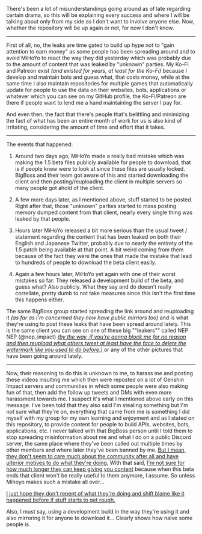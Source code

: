 There's been a lot of misunderstandings going around as of late regarding certain drama, so this will be explaining every success and where I will be talking about only from my side as I don't want to involve anyone else. Now, whether the repository will be up again or not, for now I don't know.

---

First of all, no, the leaks are time gated to build up hype not to "gain attention to earn money" as some people has been spreading around and to avoid MiHoYo to react the way they did yesterday which was probably due to the amount of content that was leaked by "unknown" parties. My Ko-Fi and Patreon exist *(and existed for years, at least for the Ko-Fi)* because I develop and maintain bots and guess what, that costs money, while at the same time I also maintain repositories for multiple games that automatically update for people to use the data on their websites, bots, applications or whatever which you can see on my GitHub profile, the Ko-Fi/Patreon are there if people want to lend me a hand maintaining the server I pay for.

And even then, the fact that there's people that's belittling and minimizing the fact of what has been an entire month of work for us is also kind of irritating, considering the amount of time and effort that it takes.

---

The events that happened:

1) Around two days ago, MiHoYo made a really bad mistake which was making the 1.5 beta files publicly available for people to download, that is if people knew were to look at since these files are usually locked. BigBoss and their team got aware of this and started downloading the client and then posting/reuploading the client in multiple servers so many people got ahold of the client. 

2) A few more days later, as I mentioned above, stuff started to be posted. Right after that, those "unknown" parties started to mass posting memory dumped content from that client, nearly every single thing was leaked by that people.

3) Hours later MiHoYo released a bit more serious than the usual tweet / statement regarding the content that has been leaked on both their English and Japanese Twitter, probably due to nearly the entirety of the 1.5 patch being available at that point. A bit weird coming from them because of the fact they were the ones that made the mistake that lead to hundreds of people to download the beta client easily.

4) Again a few hours later, MiHoYo yet again with one of their worst mistakes so far: They released a development build of the beta, and guess what? Also publicly. What they say and do doesn't really correllate, pretty dumb to not take measures since this isn't the first time this happens either. 

The same BigBoss group started spreading the link around and reuploading it *(as far as I'm concerned they now have public mirriors too)* and is what they're using to post these leaks that have been spread around lately. This is the same client you can see on one of these big ""leakers"" called NEP NEP (@nep_impact) *[(by the way, if you're gonna block me for no reason and then reupload what others tweet at least have the face to delete the watermark like you used to do before.)](https://i.imgur.com/dAYmt4a.png)* or any of the other pictures that have been going around lately.

---

Now, their reasoning to do this is unknown to me, to harass me and posting these videos insulting me which then were reposted on a lot of Genshin Impact servers and communities in which some people were also making fun of that, then add the follow up tweets and DMs with even more harassment towards me. I suspect it's what I mentioned above early on this message. I've been told that they also said I'm stealing something but I'm not sure what they're on, everything that came from me is something I did myself with my group for my own learning and enjoyment and as I stated on this repository, to provide content for people to build APIs, websites, bots, applications, etc. I never talked with that BigBoss person until I told them to stop spreading misinformation about me and what I do on a public Discord server, the same place where they've been called out multiple times by other members and where later they've been banned by me. [But I mean, they don't seem to care much about the community after all and have ulterior motives to do what they're doing.](https://i.imgur.com/rdOxVIJ.png) With that said, [I'm not sure for how much longer they can keep giving you content](https://i.imgur.com/bD45ZIu.png) because when this beta ends that client won't be really useful to them anymore, I assume. So unless Mihoyo makes such a mistake all over...

[I just hope they don't repent of what they're doing and shift blame like it happened before if stuff starts to get rough.](https://i.imgur.com/dXce2ab.png)

Also, I must say, using a development build in the way they're using it and also mirroring it for anyone to download it... Clearly shows how naive some people is.